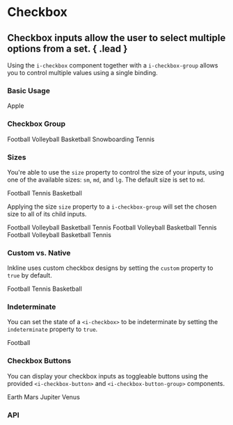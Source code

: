 # Checkbox
## Checkbox inputs allow the user to select multiple options from a set. { .lead }

Using the `i-checkbox` component together with a `i-checkbox-group` allows you to control multiple values using a single binding.

### Basic Usage

<i-code-preview title="Basic Checkbox" link="https://github.com/inkline/inkline/tree/master/src/components/Checkbox">

<i-checkbox v-model="checked">Apple</i-checkbox>

<template slot="html">

~~~html
<i-checkbox v-model="checked">Apple</i-checkbox>
~~~

</template>
<template slot="js">

~~~js
export default {
  data () {
    return {
      checked: true
    };
  }
}
~~~

</template>
<template slot="output">

Checked: <code>{{checked}}</code>

</template>
</i-code-preview>

### Checkbox Group

<i-code-preview title="Checkbox Group" link="https://github.com/inkline/inkline/tree/master/src/components/Checkbox">

<i-checkbox-group v-model="checkedGroup">
    <i-checkbox value="Football">Football</i-checkbox>
    <i-checkbox value="Volleyball">Volleyball</i-checkbox>
    <i-checkbox value="Basketball">Basketball</i-checkbox>
    <i-checkbox value="Snowboarding">Snowboarding</i-checkbox>
    <i-checkbox value="Tennis" disabled>Tennis</i-checkbox>
</i-checkbox-group>

<template slot="html">

~~~html
<i-checkbox-group v-model="checked">
    <i-checkbox value="Football">Football</i-checkbox>
    <i-checkbox value="Volleyball">Volleyball</i-checkbox>
    <i-checkbox value="Basketball">Basketball</i-checkbox>
    <i-checkbox value="Snowboarding">Snowboarding</i-checkbox>
    <i-checkbox value="Tennis" disabled>Tennis</i-checkbox>
</i-checkbox-group>
~~~

</template>
<template slot="js">

~~~js
export default {
  data () {
    return {
      checked: ['Football', 'Basketball', 'Tennis']
    };
  }
}
~~~

</template>
<template slot="output">

Checked values: <code>{{checkedGroup}}</code>

</template>
</i-code-preview>


### Sizes
You're able to use the `size` property to control the size of your inputs, using one of the available sizes: `sm`, `md`, and `lg`. The default size is set to `md`. 

<i-code-preview title="Checkbox Sizes" link="https://github.com/inkline/inkline/tree/master/src/components/Checkbox">

<i-checkbox-group v-model="checkedSize">
    <i-checkbox size="sm" value="Football">Football</i-checkbox>
    <i-checkbox size="md" value="Volleyball">Tennis</i-checkbox>
    <i-checkbox size="lg" value="Basketball">Basketball</i-checkbox>
</i-checkbox-group>

<template slot="html">

~~~html
<i-checkbox-group v-model="checked">
    <i-checkbox size="sm" value="Football">Football</i-checkbox>
    <i-checkbox size="md" value="Volleyball">Tennis</i-checkbox>
    <i-checkbox size="lg" value="Basketball">Basketball</i-checkbox>
</i-checkbox-group>
~~~

</template>
<template slot="js">

~~~js
export default {
  data () {
    return {
      checked: ['Basketball']
    };
  }
}
~~~

</template>
</i-code-preview>

Applying the size `size` property to a `i-checkbox-group` will set the chosen size to all of its child inputs.

<i-code-preview title="Checkbox Group Size" link="https://github.com/inkline/inkline/tree/master/src/components/Checkbox">

<i-checkbox-group size="sm" v-model="checkedSizeGroupSm" class="_margin-bottom-1">
    <i-checkbox value="Football">Football</i-checkbox>
    <i-checkbox value="Volleyball">Volleyball</i-checkbox>
    <i-checkbox value="Basketball">Basketball</i-checkbox>
    <i-checkbox value="Tennis" disabled>Tennis</i-checkbox>
</i-checkbox-group>

<i-checkbox-group size="md" v-model="checkedSizeGroupMd" class="_margin-bottom-1">
    <i-checkbox value="Football">Football</i-checkbox>
    <i-checkbox value="Volleyball">Volleyball</i-checkbox>
    <i-checkbox value="Basketball">Basketball</i-checkbox>
    <i-checkbox value="Tennis" disabled>Tennis</i-checkbox>
</i-checkbox-group>

<i-checkbox-group size="lg" v-model="checkedSizeGroupLg">
    <i-checkbox value="Football">Football</i-checkbox>
    <i-checkbox value="Volleyball">Volleyball</i-checkbox>
    <i-checkbox value="Basketball">Basketball</i-checkbox>
    <i-checkbox value="Tennis" disabled>Tennis</i-checkbox>
</i-checkbox-group>

<template slot="html">

~~~html
<i-checkbox-group size="sm" v-model="checked">
    <i-checkbox value="Football">Football</i-checkbox>
    <i-checkbox value="Volleyball">Volleyball</i-checkbox>
    <i-checkbox value="Basketball">Basketball</i-checkbox>
    <i-checkbox value="Tennis" disabled>Tennis</i-checkbox>
</i-checkbox-group>
~~~
~~~html
<i-checkbox-group size="md" v-model="checked">
    <i-checkbox value="Football">Football</i-checkbox>
    <i-checkbox value="Volleyball">Volleyball</i-checkbox>
    <i-checkbox value="Basketball">Basketball</i-checkbox>
    <i-checkbox value="Tennis" disabled>Tennis</i-checkbox>
</i-checkbox-group>
~~~
~~~html
<i-checkbox-group size="lg" v-model="checked">
    <i-checkbox value="Football">Football</i-checkbox>
    <i-checkbox value="Volleyball">Volleyball</i-checkbox>
    <i-checkbox value="Basketball">Basketball</i-checkbox>
    <i-checkbox value="Tennis" disabled>Tennis</i-checkbox>
</i-checkbox-group>
~~~

</template>
<template slot="js">

~~~js
export default {
  data () {
    return {
      checked: ['Basketball', 'Tennis']
    };
  }
}
~~~

</template>
</i-code-preview>


### Custom vs. Native
Inkline uses custom checkbox designs by setting the `custom` property to `true` by default. 

<i-code-preview title="Custom Checkbox" link="https://github.com/inkline/inkline/tree/master/src/components/Checkbox">

<i-checkbox-group v-model="checkedCustomTrue">
    <i-checkbox :custom="true" value="Football">Football</i-checkbox>
    <i-checkbox :custom="true" value="Volleyball">Tennis</i-checkbox>
    <i-checkbox :custom="true" value="Basketball">Basketball</i-checkbox>    
</i-checkbox-group>

<template slot="html">

~~~html
<i-checkbox-group v-model="checkedCustomTrue">
    <i-checkbox :custom="true" value="Football">Football</i-checkbox>
    <i-checkbox :custom="true" value="Volleyball">Tennis</i-checkbox>
    <i-checkbox :custom="true" value="Basketball">Basketball</i-checkbox>    
</i-checkbox-group>
~~~

</template>
<template slot="js">

~~~js
export default {
  data () {
    return {
      checked: ['Basketball']
    };
  }
}
~~~

</template>
</i-code-preview>

### Indeterminate
You can set the state of a `<i-checkbox>` to be indeterminate by setting the `indeterminate` property to `true`. 

<i-code-preview title="Indeterminate Checkbox" link="https://github.com/inkline/inkline/tree/master/src/components/Checkbox">

<i-checkbox :indeterminate="true">Football</i-checkbox>

<template slot="html">

~~~html
<i-checkbox :indeterminate="true">Football</i-checkbox>
~~~

</template>
<template slot="js"> 

~~~js
export default {
  data () {
    return {
      checked: ['Basketball']
    };
  }
}
~~~

</template>
</i-code-preview>


### Checkbox Buttons

You can display your checkbox inputs as toggleable buttons using the provided `<i-checkbox-button>` and `<i-checkbox-button-group>` components.

<i-code-preview title="Checkbox Buttons" link="https://github.com/inkline/inkline/tree/master/src/components/CheckboxButton">

<i-checkbox-button-group v-model="checkedButton">
    <i-checkbox-button value="Earth">Earth</i-checkbox-button>
    <i-checkbox-button value="Mars">Mars</i-checkbox-button>
    <i-checkbox-button value="Jupiter">Jupiter</i-checkbox-button>
    <i-checkbox-button value="Venus" disabled>Venus</i-checkbox-button>
</i-checkbox-button-group>

<template slot="html">

~~~html
<i-checkbox-button-group v-model="checked">
    <i-checkbox-button value="Earth">Earth</i-checkbox-button>
    <i-checkbox-button value="Mars">Mars</i-checkbox-button>
    <i-checkbox-button value="Jupiter">Jupiter</i-checkbox-button>
    <i-checkbox-button value="Venus" disabled>Venus</i-checkbox-button>
</i-checkbox-button-group>
~~~

</template>
<template slot="js">

~~~js
export default {
  data () {
    return {
      checked: ['Earth']
    };
  }
}
~~~

</template>
</i-code-preview>

### API

<i-api-preview title="Checkbox API" markup="i-checkbox" expanded>
    <template slot="props">
        <table class="table -bordered">
            <thead>
                <tr>
                    <th>Property</th>
                    <th>Description</th>
                    <th>Type</th>
                    <th>Accepted</th>
                    <th>Default</th>
                </tr>
            </thead>
            <tbody>
                <tr>
                    <td>custom</td>
                    <td>Sets the styling of the checkbox form component to custom or native.</td>
                    <td><code>Boolean</code></td>
                    <td><code>true</code>, <code>false</code></td>
                    <td><code>true</code></td>
                </tr>
                <tr>
                    <td>disabled</td>
                    <td>Sets the state of the checkbox form component as disabled.</td>
                    <td><code>Boolean</code></td>
                    <td><code>true</code>, <code>false</code></td>
                    <td><code>false</code></td>
                </tr>
                <tr>
                    <td>indeterminate</td>
                    <td>Sets the state of the checkbox form component as indeterminate.</td>
                    <td><code>Boolean</code></td>
                    <td><code>true</code>, <code>false</code></td>
                    <td><code>false</code></td>
                </tr>
                <tr>
                    <td>readonly</td>
                    <td>Sets the state of the checkbox form component as readonly.</td>
                    <td><code>Boolean</code></td>
                    <td><code>true</code>, <code>false</code></td>
                    <td><code>false</code></td>
                </tr>
                <tr>
                    <td>schema</td>
                    <td>Provides a schema binding to the checkbox form component. See the <nuxt-link to="/docs/forms/form-validation">Form Validation</nuxt-link> documentation.</td>
                    <td><code>Object</code></td>
                    <td></td>
                    <td></td>
                </tr>
                <tr>
                    <td>size</td>
                    <td>Sets the size of the checkbox form component.</td>
                    <td><code>String</code></td>
                    <td><code>sm</code>, <code>md</code>, <code>lg</code></td>
                    <td><code>md</code></td>
                </tr>
                <tr>
                    <td>value</td>
                    <td>Sets the value of the checkbox form component. Can be also provided using a <code>v-model</code> directive when the checkbox isn't grouped.</td>
                    <td><code>Boolean</code>, <code>String</code></td>
                    <td></td>
                    <td></td>
                </tr>
            </tbody>
        </table>
    </template>
    <template slot="slots">
        <table class="table -bordered _margin-bottom-0">
            <thead>
                <tr>
                    <th>Name</th>
                    <th>Description</th>
                </tr>
            </thead>
            <tbody>
                <tr>
                    <td>default</td>
                    <td>Slot for checkbox form component label.</td>
                </tr>
            </tbody>
        </table>
    </template>
    <template slot="events">
        <table class="table -bordered _margin-bottom-0">
            <thead>
                <tr>
                    <th>Name</th>
                    <th>Description</th>
                    <th>Prototype</th>
                </tr>
            </thead>
            <tbody>
                <tr>
                    <td>click</td>
                    <td>Emitted when checkbox form component is clicked.</td>
                    <td><code>(event: Event) => {}</code></td>
                </tr>
                <tr>
                    <td>focus</td>
                    <td>Emitted when checkbox form component is focused.</td>
                    <td><code>(event: Event) => {}</code></td>
                </tr>
                <tr>
                    <td>blur</td>
                    <td>Emitted when checkbox form component is blurred.</td>
                    <td><code>(event: Event) => {}</code></td>
                </tr>
                <tr>
                    <td>input</td>
                    <td>Emitted when checkbox form component value changes.</td>
                    <td><code>(value: Boolean | String) => {}</code></td>
                </tr>
            </tbody>
        </table>
    </template>
</i-api-preview>

<i-api-preview title="Checkbox Group API" markup="i-checkbox-group" expanded>
    <template slot="props">
        <table class="table -bordered">
            <thead>
                <tr>
                    <th>Property</th>
                    <th>Description</th>
                    <th>Type</th>
                    <th>Accepted</th>
                    <th>Default</th>
                </tr>
            </thead>
            <tbody>
                <tr>
                    <td>disabled</td>
                    <td>Sets the state of the checkbox form group component as disabled.</td>
                    <td><code>Boolean</code></td>
                    <td><code>true</code>, <code>false</code></td>
                    <td><code>false</code></td>
                </tr>
                <tr>
                    <td>readonly</td>
                    <td>Sets the state of the checkbox form group component as readonly.</td>
                    <td><code>Boolean</code></td>
                    <td><code>true</code>, <code>false</code></td>
                    <td><code>false</code></td>
                </tr>
                <tr>
                    <td>size</td>
                    <td>Sets the size of the checkbox form group component.</td>
                    <td><code>String</code></td>
                    <td><code>sm</code>, <code>md</code>, <code>lg</code></td>
                    <td><code>md</code></td>
                </tr>
                <tr>
                    <td>value</td>
                    <td>Sets the value of the checkbox form group component. To be provided using the <code>v-model</code> directive.</td>
                    <td><code>Array&lt;String&gt;</code></td>
                    <td></td>
                    <td><code>[]</code></td>
                </tr>
            </tbody>
        </table>
    </template>
    <template slot="slots">
        <table class="table -bordered _margin-bottom-0">
            <thead>
                <tr>
                    <th>Name</th>
                    <th>Description</th>
                </tr>
            </thead>
            <tbody>
                <tr>
                    <td>default</td>
                    <td>Slot for checkbox form group component default content.</td>
                </tr>
            </tbody>
        </table>
    </template>
    <template slot="events">
        <table class="table -bordered _margin-bottom-0">
            <thead>
                <tr>
                    <th>Name</th>
                    <th>Description</th>
                    <th>Prototype</th>
                </tr>
            </thead>
            <tbody>
                <tr>
                    <td>focus</td>
                    <td>Emitted when a child checkbox form component is focused.</td>
                    <td><code>(event: Event) => {}</code></td>
                </tr>
                <tr>
                    <td>blur</td>
                    <td>Emitted when a child checkbox form component is blurred.</td>
                    <td><code>(event: Event) => {}</code></td>
                </tr>
                <tr>
                    <td>input</td>
                    <td>Emitted when checkbox form group component value changes.</td>
                    <td><code>(value: Boolean | String) => {}</code></td>
                </tr>
            </tbody>
        </table>
    </template>
</i-api-preview>

